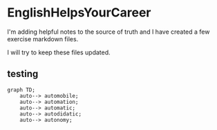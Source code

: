 # EnglishHelpsYourCareer

I'm adding helpful notes to the source of truth and I have created a few exercise markdown files.

I will try  to keep these files updated.



## testing
```mermaid
graph TD;
    auto--> automobile;
    auto--> automation;
    auto--> automatic;
    auto--> autodidatic;
    auto--> autonomy;
```


